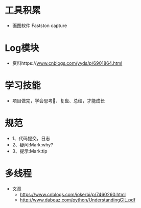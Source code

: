 # 工具积累
- 画图软件 Fastston capture
 
 
# Log模块
 - 资料https://www.cnblogs.com/yyds/p/6901864.html 
 
# 学习技能
 - 项目做完，学会思考🤔、复盘、总结，才能成长
 
# 规范
 - 1、代码提交，日志
 - 2、疑问:Mark:why?
 - 3、提示:Mark:tip
 
# 多线程
 - 文章
    - https://www.cnblogs.com/jokerbj/p/7460260.html
    - http://www.dabeaz.com/python/UnderstandingGIL.pdf